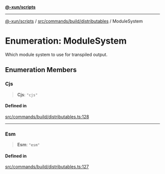 [**@-xun/scripts**](../../../../../README.md)

***

[@-xun/scripts](../../../../../README.md) / [src/commands/build/distributables](../README.md) / ModuleSystem

# Enumeration: ModuleSystem

Which module system to use for transpiled output.

## Enumeration Members

### Cjs

> **Cjs**: `"cjs"`

#### Defined in

[src/commands/build/distributables.ts:128](https://github.com/Xunnamius/xscripts/blob/f7b55e778c8646134a23d934fd2791d564a72b57/src/commands/build/distributables.ts#L128)

***

### Esm

> **Esm**: `"esm"`

#### Defined in

[src/commands/build/distributables.ts:127](https://github.com/Xunnamius/xscripts/blob/f7b55e778c8646134a23d934fd2791d564a72b57/src/commands/build/distributables.ts#L127)
